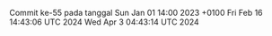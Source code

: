 Commit ke-55 pada tanggal Sun Jan 01 14:00 2023 +0100
Fri Feb 16 14:43:06 UTC 2024
Wed Apr  3 04:43:14 UTC 2024
